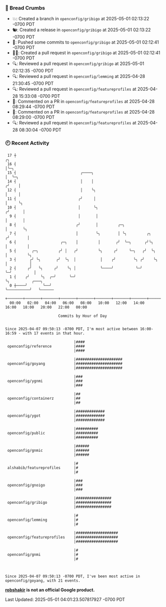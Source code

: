 ### 🍞 Bread Crumbs

 * 💥: Created a branch in `openconfig/gribigo` at 2025-05-01 02:13:22 -0700 PDT
 * 🐿: Created a release in `openconfig/gribigo` at 2025-05-01 02:13:22 -0700 PDT
 * 🚢: Pushed some commits to `openconfig/gribigo` at 2025-05-01 02:12:41 -0700 PDT
 * ✍🏼: Created a pull request in `openconfig/gribigo` at 2025-05-01 02:12:41 -0700 PDT
 * 🔍: Reviewed a pull request in  `openconfig/gribigo` at 2025-05-01 02:12:35 -0700 PDT
 * 🔍: Reviewed a pull request in  `openconfig/lemming` at 2025-04-28 21:30:45 -0700 PDT
 * 🔍: Reviewed a pull request in  `openconfig/featureprofiles` at 2025-04-28 15:33:08 -0700 PDT
 * 💬: Commented on a PR in  `openconfig/featureprofiles` at 2025-04-28 08:29:44 -0700 PDT
 * 💬: Commented on a PR in  `openconfig/featureprofiles` at 2025-04-28 08:29:00 -0700 PDT
 * 🔍: Reviewed a pull request in  `openconfig/featureprofiles` at 2025-04-28 08:30:04 -0700 PDT

### 🕘 Recent Activity
```
 17 ┼                                                                    ╭╮
 16 ┤                                                                    │╰─╮
 15 ┤                             ╭────╮                                 │  ╰─╮
 14 ┤                             │    │                                ╭╯    │
 12 ┤                             │    ╰╮                               │     │
 11 ┤                            ╭╯     │                               │     ╰╮
 10 ┤                            │      ╰╮                             ╭╯      │
  9 ┤                            │       │                             │       │
  8 ┤                           ╭╯       │         ╭─╮                 │       ╰╮
  7 ┤                           │        ╰╮        │ ╰╮         ╭╮    ╭╯        │
  6 ┤                    ╭─╮    │         │       ╭╯  ╰─╮      ╭╯╰╮   │         │
  5 ┤       ╭─╮         ╭╯ │   ╭╯         ╰╮     ╭╯     ╰─╮   ╭╯  ╰╮  │         ╰╮
  3 ┤      ╭╯ ╰╮       ╭╯  ╰╮  │           │    ╭╯        ╰╮ ╭╯    ╰╮ │          │
  2 ┤     ╭╯   ╰╮     ╭╯    ╰╮ │           ╰────╯          ╰─╯      ╰─╯          │
  1 ┤    ╭╯     ╰╮  ╭─╯      ╰─╯                                                 ╰╮          ╭───╮
  0 ┼────╯       ╰──╯                                                             ╰──────────╯   ╰──────
    +───────+───────+───────+───────+───────+───────+───────+───────+───────+───────+───────+───────+────
  00:00   02:00   04:00   06:00   08:00   10:00   12:00   14:00   16:00   18:00   20:00   22:00   00:00   

						Commits by Hour of Day


Since 2025-04-07 09:50:13 -0700 PDT, I'm most active between 16:00-16:59 - with 17 events in that hour.

```



```
                               |####
 openconfig/reference          |####
                               |####

                               |#####################
 openconfig/goyang             |#####################
                               |#####################

                               |###
 openconfig/ygnmi              |###
                               |###

                               |##
 openconfig/containerz         |##
                               |##

                               |#############
 openconfig/ygot               |#############
                               |#############

                               |##########
 openconfig/public             |##########
                               |##########

                               |######
 openconfig/gnmic              |######
                               |######

                               |#
 alshabib/featureprofiles      |#
                               |#

                               |###
 openconfig/gnoigo             |###
                               |###

                               |################
 openconfig/gribigo            |################
                               |################

                               |#
 openconfig/lemming            |#
                               |#

                               |###################
 openconfig/featureprofiles    |###################
                               |###################

                               |#
 openconfig/gnmi               |#
                               |#



Since 2025-04-07 09:50:13 -0700 PDT, I've been most active in openconfig/goyang, with 21 events.

```
**[robshakir](mailto:robjs@google.com) is not an official Google product.**  


Last Updated: 2025-05-01 04:01:23.507817927 -0700 PDT
